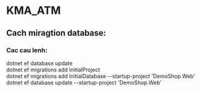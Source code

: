 # KMA_ATM
## Cach miragtion database: 
### Cac cau lenh:
dotnet ef database update  
dotnet ef migrations add InitialProject  
dotnet ef migrations add InitialDatabase --startup-project 'DemoShop.Web'  
dotnet ef database update --startup-project 'DemoShop.Web'
